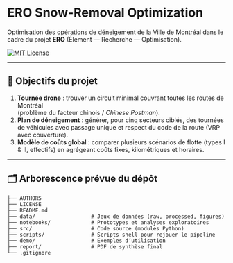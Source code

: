 # ERO Snow-Removal Optimization

Optimisation des opérations de déneigement de la Ville de Montréal dans le cadre du projet **ERO** (Élement — Recherche — Optimisation).

[![MIT License](https://img.shields.io/badge/License-MIT-blue.svg)](LICENSE)

---

## 📌 Objectifs du projet
1. **Tournée drone** : trouver un circuit minimal couvrant toutes les routes de Montréal  
   (problème du facteur chinois / *Chinese Postman*).  
2. **Plan de déneigement** : générer, pour cinq secteurs ciblés, des tournées de véhicules
   avec passage unique et respect du code de la route (VRP avec couverture).  
3. **Modèle de coûts global** : comparer plusieurs scénarios de flotte
   (types I & II, effectifs) en agrégeant coûts fixes, kilométriques et horaires.

---

## 🗂️ Arborescence prévue du dépôt
```plaintext
├── AUTHORS
├── LICENSE
├── README.md
├── data/                  # Jeux de données (raw, processed, figures)
├── notebooks/             # Prototypes et analyses exploratoires
├── src/                   # Code source (modules Python)
├── scripts/               # Scripts shell pour rejouer le pipeline
├── demo/                  # Exemples d’utilisation
├── report/                # PDF de synthèse final
└── .gitignore